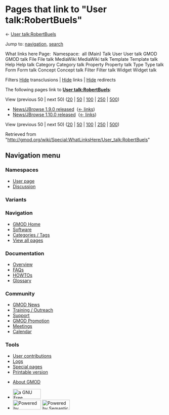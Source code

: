 <div id="mw-page-base" class="noprint">

</div>

<div id="mw-head-base" class="noprint">

</div>

<div id="content" class="mw-body" role="main">

<span id="top"></span>

<div id="mw-js-message" style="display:none;">

</div>



# <span dir="auto">Pages that link to "User talk:RobertBuels"</span>

<div id="bodyContent">

<div id="contentSub">

← [User
talk:RobertBuels](/wiki/User_talk:RobertBuels "User talk:RobertBuels")

</div>

<div id="jump-to-nav" class="mw-jump">

Jump to: [navigation](#mw-navigation), [search](#p-search)

</div>

<div id="mw-content-text">

What links here Page:  Namespace:  all (Main) Talk User User talk GMOD
GMOD talk File File talk MediaWiki MediaWiki talk Template Template talk
Help Help talk Category Category talk Property Property talk Type Type
talk Form Form talk Concept Concept talk Filter Filter talk Widget
Widget talk

Filters
[Hide](/mediawiki/index.php?title=Special:WhatLinksHere/User_talk:RobertBuels&hidetrans=1 "Special:WhatLinksHere/User talk:RobertBuels")
transclusions \|
[Hide](/mediawiki/index.php?title=Special:WhatLinksHere/User_talk:RobertBuels&hidelinks=1 "Special:WhatLinksHere/User talk:RobertBuels")
links \|
[Hide](/mediawiki/index.php?title=Special:WhatLinksHere/User_talk:RobertBuels&hideredirs=1 "Special:WhatLinksHere/User talk:RobertBuels")
redirects

The following pages link to **[User
talk:RobertBuels](/wiki/User_talk:RobertBuels "User talk:RobertBuels")**:

View (previous 50 \| next 50)
([20](/mediawiki/index.php?title=Special:WhatLinksHere/User_talk:RobertBuels&limit=20 "Special:WhatLinksHere/User talk:RobertBuels")
\|
[50](/mediawiki/index.php?title=Special:WhatLinksHere/User_talk:RobertBuels&limit=50 "Special:WhatLinksHere/User talk:RobertBuels")
\|
[100](/mediawiki/index.php?title=Special:WhatLinksHere/User_talk:RobertBuels&limit=100 "Special:WhatLinksHere/User talk:RobertBuels")
\|
[250](/mediawiki/index.php?title=Special:WhatLinksHere/User_talk:RobertBuels&limit=250 "Special:WhatLinksHere/User talk:RobertBuels")
\|
[500](/mediawiki/index.php?title=Special:WhatLinksHere/User_talk:RobertBuels&limit=500 "Special:WhatLinksHere/User talk:RobertBuels"))

- [News/JBrowse 1.9.0
  released](/wiki/News/JBrowse_1.9.0_released "News/JBrowse 1.9.0 released")
  ‎ <span class="mw-whatlinkshere-tools">([←
  links](/mediawiki/index.php?title=Special:WhatLinksHere&target=News%2FJBrowse+1.9.0+released "Special:WhatLinksHere"))</span>
- [News/JBrowse 1.10.0
  released](/wiki/News/JBrowse_1.10.0_released "News/JBrowse 1.10.0 released")
  ‎ <span class="mw-whatlinkshere-tools">([←
  links](/mediawiki/index.php?title=Special:WhatLinksHere&target=News%2FJBrowse+1.10.0+released "Special:WhatLinksHere"))</span>

View (previous 50 \| next 50)
([20](/mediawiki/index.php?title=Special:WhatLinksHere/User_talk:RobertBuels&limit=20 "Special:WhatLinksHere/User talk:RobertBuels")
\|
[50](/mediawiki/index.php?title=Special:WhatLinksHere/User_talk:RobertBuels&limit=50 "Special:WhatLinksHere/User talk:RobertBuels")
\|
[100](/mediawiki/index.php?title=Special:WhatLinksHere/User_talk:RobertBuels&limit=100 "Special:WhatLinksHere/User talk:RobertBuels")
\|
[250](/mediawiki/index.php?title=Special:WhatLinksHere/User_talk:RobertBuels&limit=250 "Special:WhatLinksHere/User talk:RobertBuels")
\|
[500](/mediawiki/index.php?title=Special:WhatLinksHere/User_talk:RobertBuels&limit=500 "Special:WhatLinksHere/User talk:RobertBuels"))

</div>

<div class="printfooter">

Retrieved from
"<http://gmod.org/wiki/Special:WhatLinksHere/User_talk:RobertBuels>"

</div>

<div id="catlinks" class="catlinks catlinks-allhidden">

</div>

<div class="visualClear">

</div>

</div>

</div>

<div id="mw-navigation">

## Navigation menu

<div id="mw-head">



<div id="left-navigation">

<div id="p-namespaces" class="vectorTabs" role="navigation"
aria-labelledby="p-namespaces-label">

### Namespaces

- <span id="ca-nstab-user"><a href="/wiki/User:RobertBuels" accesskey="c"
  title="View the user page [c]">User page</a></span>
- <span id="ca-talk"><a href="/wiki/User_talk:RobertBuels" accesskey="t"
  title="Discussion about the content page [t]">Discussion</a></span>

</div>

<div id="p-variants" class="vectorMenu emptyPortlet" role="navigation"
aria-labelledby="p-variants-label">

### 

### Variants[](#)

<div class="menu">

</div>

</div>

</div>

<div id="right-navigation">





</div>



</div>

</div>

</div>

<div id="mw-panel">

<div id="p-logo" role="banner">

<a href="/wiki/Main_Page"
style="background-image: url(http://gmod.org/images/GMOD-cogs.png);"
title="Visit the main page"></a>

</div>

<div id="p-Navigation" class="portal" role="navigation"
aria-labelledby="p-Navigation-label">

### Navigation

<div class="body">

- <span id="n-GMOD-Home">[GMOD Home](/wiki/Main_Page)</span>
- <span id="n-Software">[Software](/wiki/GMOD_Components)</span>
- <span id="n-Categories-.2F-Tags">[Categories /
  Tags](/wiki/Categories)</span>
- <span id="n-View-all-pages">[View all
  pages](/wiki/Special:AllPages)</span>

</div>

</div>

<div id="p-Documentation" class="portal" role="navigation"
aria-labelledby="p-Documentation-label">

### Documentation

<div class="body">

- <span id="n-Overview">[Overview](/wiki/Overview)</span>
- <span id="n-FAQs">[FAQs](/wiki/Category:FAQ)</span>
- <span id="n-HOWTOs">[HOWTOs](/wiki/Category:HOWTO)</span>
- <span id="n-Glossary">[Glossary](/wiki/Glossary)</span>

</div>

</div>

<div id="p-Community" class="portal" role="navigation"
aria-labelledby="p-Community-label">

### Community

<div class="body">

- <span id="n-GMOD-News">[GMOD News](/wiki/GMOD_News)</span>
- <span id="n-Training-.2F-Outreach">[Training /
  Outreach](/wiki/Training_and_Outreach)</span>
- <span id="n-Support">[Support](/wiki/Support)</span>
- <span id="n-GMOD-Promotion">[GMOD
  Promotion](/wiki/GMOD_Promotion)</span>
- <span id="n-Meetings">[Meetings](/wiki/Meetings)</span>
- <span id="n-Calendar">[Calendar](/wiki/Calendar)</span>

</div>

</div>

<div id="p-tb" class="portal" role="navigation"
aria-labelledby="p-tb-label">

### Tools

<div class="body">

- <span id="t-contributions">[User
  contributions](/wiki/Special:Contributions/RobertBuels "A list of contributions of this user")</span>
- <span id="t-log">[Logs](/wiki/Special:Log/RobertBuels)</span>
- <span id="t-specialpages"><a href="/wiki/Special:SpecialPages" accesskey="q"
  title="A list of all special pages [q]">Special pages</a></span>
- <span id="t-print"><a
  href="/mediawiki/index.php?title=Special:WhatLinksHere/User_talk:RobertBuels&amp;printable=yes"
  rel="alternate" accesskey="p"
  title="Printable version of this page [p]">Printable version</a></span>

</div>

</div>

</div>

</div>

<div id="footer" role="contentinfo">

- <span id="footer-places-about">[About
  GMOD](/wiki/GMOD:About "GMOD:About")</span>

<!-- -->

- <span id="footer-copyrightico">[<img src="http://www.gnu.org/graphics/gfdl-logo-small.png" width="88"
  height="31" alt="a GNU Free Documentation License" />](http://www.gnu.org/licenses/fdl-1.3.html)</span>
- <span id="footer-poweredbyico">[<img src="/mediawiki/skins/common/images/poweredby_mediawiki_88x31.png"
  width="88" height="31" alt="Powered by MediaWiki" />](//www.mediawiki.org/)
  [<img
  src="/mediawiki/extensions/SemanticMediaWiki/includes/../resources/images/smw_button.png"
  width="88" height="31" alt="Powered by Semantic MediaWiki" />](https://www.semantic-mediawiki.org/wiki/Semantic_MediaWiki)</span>

<div style="clear:both">

</div>

</div>

